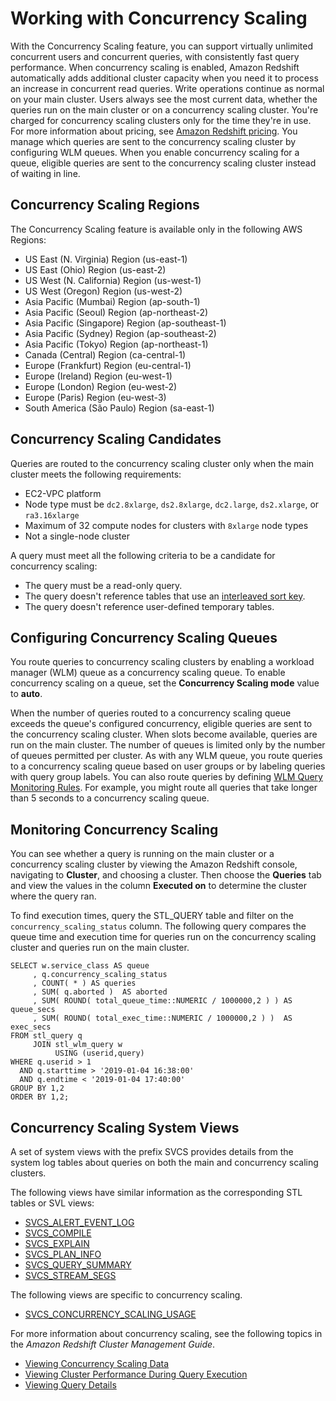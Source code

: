 # Working with Concurrency Scaling<a name="concurrency-scaling"></a>

With the Concurrency Scaling feature, you can support virtually unlimited concurrent users and concurrent queries, with consistently fast query performance\. When concurrency scaling is enabled, Amazon Redshift automatically adds additional cluster capacity when you need it to process an increase in concurrent read queries\. Write operations continue as normal on your main cluster\. Users always see the most current data, whether the queries run on the main cluster or on a concurrency scaling cluster\. You're charged for concurrency scaling clusters only for the time they're in use\. For more information about pricing, see [Amazon Redshift pricing](https://aws.amazon.com/redshift/pricing/)\. You manage which queries are sent to the concurrency scaling cluster by configuring WLM queues\. When you enable concurrency scaling for a queue, eligible queries are sent to the concurrency scaling cluster instead of waiting in line\. 

## Concurrency Scaling Regions<a name="concurrency-scaling-regions"></a>

The Concurrency Scaling feature is available only in the following AWS Regions: 
+ US East \(N\. Virginia\) Region \(us\-east\-1\)
+ US East \(Ohio\) Region \(us\-east\-2\)
+ US West \(N\. California\) Region \(us\-west\-1\)
+ US West \(Oregon\) Region \(us\-west\-2\) 
+ Asia Pacific \(Mumbai\) Region \(ap\-south\-1\)
+ Asia Pacific \(Seoul\) Region \(ap\-northeast\-2\)
+ Asia Pacific \(Singapore\) Region \(ap\-southeast\-1\)
+ Asia Pacific \(Sydney\) Region \(ap\-southeast\-2\)
+ Asia Pacific \(Tokyo\) Region \(ap\-northeast\-1\)
+ Canada \(Central\) Region \(ca\-central\-1\)
+ Europe \(Frankfurt\) Region \(eu\-central\-1\)
+ Europe \(Ireland\) Region \(eu\-west\-1\)
+ Europe \(London\) Region \(eu\-west\-2\)
+ Europe \(Paris\) Region \(eu\-west\-3\)
+ South America \(São Paulo\) Region \(sa\-east\-1\)

## Concurrency Scaling Candidates<a name="concurrency-scaling-candidates"></a>

Queries are routed to the concurrency scaling cluster only when the main cluster meets the following requirements:
+ EC2\-VPC platform 
+ Node type must be `dc2.8xlarge`, `ds2.8xlarge`, `dc2.large`, `ds2.xlarge`, or `ra3.16xlarge` 
+ Maximum of 32 compute nodes for clusters with `8xlarge` node types 
+ Not a single\-node cluster 

A query must meet all the following criteria to be a candidate for concurrency scaling: 
+ The query must be a read\-only query\. 
+ The query doesn't reference tables that use an [interleaved sort key](t_Sorting_data.md#t_Sorting_data-interleaved)\. 
+ The query doesn't reference user\-defined temporary tables\. 

## Configuring Concurrency Scaling Queues<a name="concurrency-scaling-queues"></a>

You route queries to concurrency scaling clusters by enabling a workload manager \(WLM\) queue as a concurrency scaling queue\. To enable concurrency scaling on a queue, set the **Concurrency Scaling mode** value to **auto**\. 

When the number of queries routed to a concurrency scaling queue exceeds the queue's configured concurrency, eligible queries are sent to the concurrency scaling cluster\. When slots become available, queries are run on the main cluster\. The number of queues is limited only by the number of queues permitted per cluster\. As with any WLM queue, you route queries to a concurrency scaling queue based on user groups or by labeling queries with query group labels\. You can also route queries by defining [WLM Query Monitoring Rules](cm-c-wlm-query-monitoring-rules.md)\. For example, you might route all queries that take longer than 5 seconds to a concurrency scaling queue\. 

## Monitoring Concurrency Scaling<a name="concurrency-scaling-monitoring"></a>

You can see whether a query is running on the main cluster or a concurrency scaling cluster by viewing the Amazon Redshift console, navigating to **Cluster**, and choosing a cluster\. Then choose the **Queries** tab and view the values in the column **Executed on** to determine the cluster where the query ran\.

To find execution times, query the STL\_QUERY table and filter on the `concurrency_scaling_status` column\. The following query compares the queue time and execution time for queries run on the concurrency scaling cluster and queries run on the main cluster\.

```
SELECT w.service_class AS queue
     , q.concurrency_scaling_status
     , COUNT( * ) AS queries
     , SUM( q.aborted )  AS aborted
     , SUM( ROUND( total_queue_time::NUMERIC / 1000000,2 ) ) AS queue_secs
     , SUM( ROUND( total_exec_time::NUMERIC / 1000000,2 ) )  AS exec_secs
FROM stl_query q
     JOIN stl_wlm_query w
          USING (userid,query)
WHERE q.userid > 1
  AND q.starttime > '2019-01-04 16:38:00'
  AND q.endtime < '2019-01-04 17:40:00'
GROUP BY 1,2
ORDER BY 1,2;
```

## Concurrency Scaling System Views<a name="concurrency-scaling-monitoring-system-views"></a>

A set of system views with the prefix SVCS provides details from the system log tables about queries on both the main and concurrency scaling clusters\. 

The following views have similar information as the corresponding STL tables or SVL views: 
+ [SVCS\_ALERT\_EVENT\_LOG](r_SVCS_ALERT_EVENT_LOG.md) 
+ [SVCS\_COMPILE](r_SVCS_COMPILE.md) 
+ [SVCS\_EXPLAIN](r_SVCS_EXPLAIN.md) 
+ [SVCS\_PLAN\_INFO](r_SVCS_PLAN_INFO.md) 
+ [SVCS\_QUERY\_SUMMARY](r_SVCS_QUERY_SUMMARY.md) 
+ [SVCS\_STREAM\_SEGS](r_SVCS_STREAM_SEGS.md) 

The following views are specific to concurrency scaling\. 
+ [SVCS\_CONCURRENCY\_SCALING\_USAGE](r_SVCS_CONCURRENCY_SCALING_USAGE.md) 

For more information about concurrency scaling, see the following topics in the *Amazon Redshift Cluster Management Guide*\.
+ [Viewing Concurrency Scaling Data](https://docs.aws.amazon.com/redshift/latest/mgmt/performance-metrics-concurrency-scaling.html) 
+ [Viewing Cluster Performance During Query Execution](https://docs.aws.amazon.com/redshift/latest/mgmt/performance-metrics-query-cluster.html) 
+ [Viewing Query Details](https://docs.aws.amazon.com/redshift/latest/mgmt/performance-metrics-query-execution-details.html) 